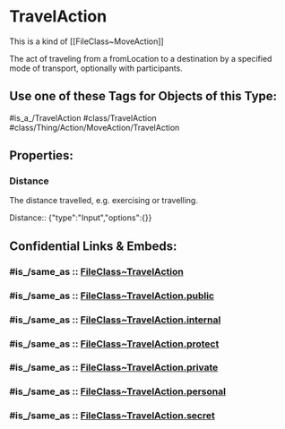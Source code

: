 ﻿---
excludes: 
extends: FileClass~Thing/FileClass~Action/FileClass~MoveAction
fields:
- id: qLU7W3
  name: Distance
  options: {}
  type: Input
  path: ''
icon: link-2
limit: 9
mapWithTag: true
tagNames:
- class/TravelAction
- class/Thing/Action/MoveAction/TravelAction
- is_a_/TravelAction
- schema-org/TravelAction
tags:
- class/FileClass
- class/TravelAction
- is_a_/TravelAction
- class/Thing/Action/MoveAction/TravelAction
version: 2.0
---

# TravelAction
This is a kind of [[FileClass~MoveAction]]

The act of traveling from a fromLocation to a destination by a specified mode of transport, optionally with participants.


## Use one of these Tags for Objects of this Type:

#is_a_/TravelAction
#class/TravelAction
#class/Thing/Action/MoveAction/TravelAction

## Properties:

### Distance
The distance travelled, e.g. exercising or travelling.

Distance:: {"type":"Input","options":{}}


## Confidential Links & Embeds: 

### #is_/same_as :: [FileClass~TravelAction](/_Standards/fileClass/FileClass~Thing/FileClass~Action/FileClass~MoveAction/FileClass~TravelAction.md) 

### #is_/same_as :: [FileClass~TravelAction.public](/_public/fileClass/FileClass~Thing/FileClass~Action/FileClass~MoveAction/FileClass~TravelAction.public.md) 

### #is_/same_as :: [FileClass~TravelAction.internal](/_internal/fileClass/FileClass~Thing/FileClass~Action/FileClass~MoveAction/FileClass~TravelAction.internal.md) 

### #is_/same_as :: [FileClass~TravelAction.protect](/_protect/fileClass/FileClass~Thing/FileClass~Action/FileClass~MoveAction/FileClass~TravelAction.protect.md) 

### #is_/same_as :: [FileClass~TravelAction.private](/_private/fileClass/FileClass~Thing/FileClass~Action/FileClass~MoveAction/FileClass~TravelAction.private.md) 

### #is_/same_as :: [FileClass~TravelAction.personal](/_personal/fileClass/FileClass~Thing/FileClass~Action/FileClass~MoveAction/FileClass~TravelAction.personal.md) 

### #is_/same_as :: [FileClass~TravelAction.secret](/_secret/fileClass/FileClass~Thing/FileClass~Action/FileClass~MoveAction/FileClass~TravelAction.secret.md)

